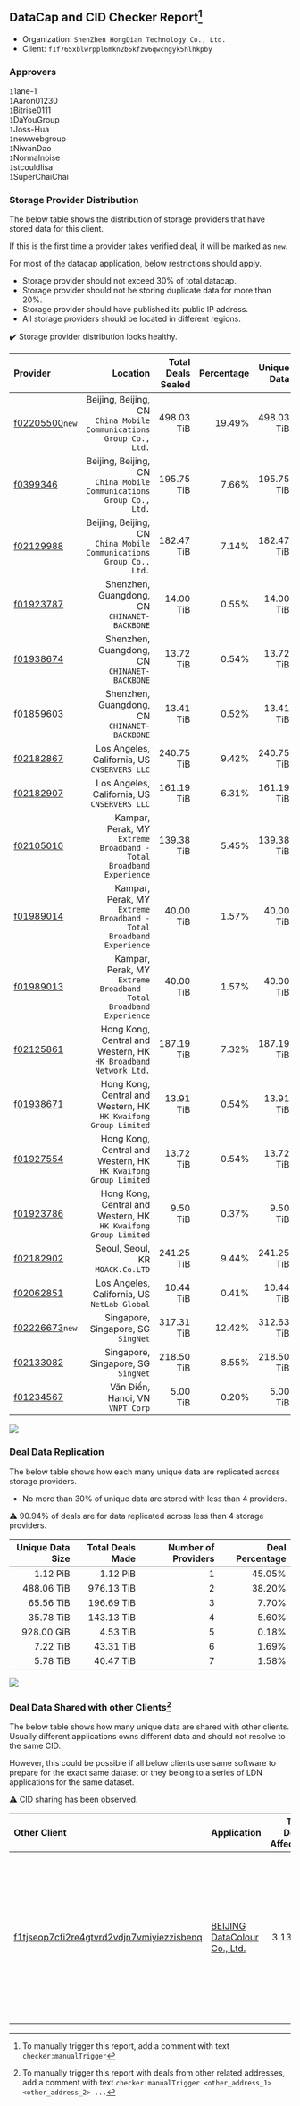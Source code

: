 ## DataCap and CID Checker Report[^1]
 - Organization: `ShenZhen HongDian Technology Co., Ltd.`
 - Client: `f1f765xblwrppl6mkn2b6kfzw6qwcngyk5hlhkpby`
### Approvers
`1`1ane-1<br/>`1`Aaron01230<br/>`1`Bitrise0111<br/>`1`DaYouGroup<br/>`1`Joss-Hua<br/>`1`newwebgroup<br/>`1`NiwanDao<br/>`1`Normalnoise<br/>`1`stcouldlisa<br/>`1`SuperChaiChai

### Storage Provider Distribution
The below table shows the distribution of storage providers that have stored data for this client.

If this is the first time a provider takes verified deal, it will be marked as `new`.

For most of the datacap application, below restrictions should apply.
 - Storage provider should not exceed 30% of total datacap.
 - Storage provider should not be storing duplicate data for more than 20%.
 - Storage provider should have published its public IP address.
 - All storage providers should be located in different regions.

✔️ Storage provider distribution looks healthy.

| Provider                                                    |                                                               Location | Total Deals Sealed | Percentage | Unique Data | Duplicate Deals |
| :---------------------------------------------------------- | ---------------------------------------------------------------------: | -----------------: | ---------: | ----------: | --------------: |
| [f02205500](https://filfox.info/en/address/f02205500)`new`  | Beijing, Beijing, CN<br/>`China Mobile Communications Group Co., Ltd.` |         498.03 TiB |     19.49% |  498.03 TiB |           0.00% |
| [f0399346](https://filfox.info/en/address/f0399346)         | Beijing, Beijing, CN<br/>`China Mobile Communications Group Co., Ltd.` |         195.75 TiB |      7.66% |  195.75 TiB |           0.00% |
| [f02129988](https://filfox.info/en/address/f02129988)       | Beijing, Beijing, CN<br/>`China Mobile Communications Group Co., Ltd.` |         182.47 TiB |      7.14% |  182.47 TiB |           0.00% |
| [f01923787](https://filfox.info/en/address/f01923787)       |                        Shenzhen, Guangdong, CN<br/>`CHINANET-BACKBONE` |          14.00 TiB |      0.55% |   14.00 TiB |           0.00% |
| [f01938674](https://filfox.info/en/address/f01938674)       |                        Shenzhen, Guangdong, CN<br/>`CHINANET-BACKBONE` |          13.72 TiB |      0.54% |   13.72 TiB |           0.00% |
| [f01859603](https://filfox.info/en/address/f01859603)       |                        Shenzhen, Guangdong, CN<br/>`CHINANET-BACKBONE` |          13.41 TiB |      0.52% |   13.41 TiB |           0.00% |
| [f02182867](https://filfox.info/en/address/f02182867)       |                        Los Angeles, California, US<br/>`CNSERVERS LLC` |         240.75 TiB |      9.42% |  240.75 TiB |           0.00% |
| [f02182907](https://filfox.info/en/address/f02182907)       |                        Los Angeles, California, US<br/>`CNSERVERS LLC` |         161.19 TiB |      6.31% |  161.19 TiB |           0.00% |
| [f02105010](https://filfox.info/en/address/f02105010)       | Kampar, Perak, MY<br/>`Extreme Broadband - Total Broadband Experience` |         139.38 TiB |      5.45% |  139.38 TiB |           0.00% |
| [f01989014](https://filfox.info/en/address/f01989014)       | Kampar, Perak, MY<br/>`Extreme Broadband - Total Broadband Experience` |          40.00 TiB |      1.57% |   40.00 TiB |           0.00% |
| [f01989013](https://filfox.info/en/address/f01989013)       | Kampar, Perak, MY<br/>`Extreme Broadband - Total Broadband Experience` |          40.00 TiB |      1.57% |   40.00 TiB |           0.00% |
| [f02125861](https://filfox.info/en/address/f02125861)       |     Hong Kong, Central and Western, HK<br/>`HK Broadband Network Ltd.` |         187.19 TiB |      7.32% |  187.19 TiB |           0.00% |
| [f01938671](https://filfox.info/en/address/f01938671)       |     Hong Kong, Central and Western, HK<br/>`HK Kwaifong Group Limited` |          13.91 TiB |      0.54% |   13.91 TiB |           0.00% |
| [f01927554](https://filfox.info/en/address/f01927554)       |     Hong Kong, Central and Western, HK<br/>`HK Kwaifong Group Limited` |          13.72 TiB |      0.54% |   13.72 TiB |           0.00% |
| [f01923786](https://filfox.info/en/address/f01923786)       |     Hong Kong, Central and Western, HK<br/>`HK Kwaifong Group Limited` |           9.50 TiB |      0.37% |    9.50 TiB |           0.00% |
| [f02182902](https://filfox.info/en/address/f02182902)       |                                    Seoul, Seoul, KR<br/>`MOACK.Co.LTD` |         241.25 TiB |      9.44% |  241.25 TiB |           0.00% |
| [f02062851](https://filfox.info/en/address/f02062851)       |                        Los Angeles, California, US<br/>`NetLab Global` |          10.44 TiB |      0.41% |   10.44 TiB |           0.00% |
| [f02226673](https://filfox.info/en/address/f02226673)`new`  |                                 Singapore, Singapore, SG<br/>`SingNet` |         317.31 TiB |     12.42% |  312.63 TiB |           1.48% |
| [f02133082](https://filfox.info/en/address/f02133082)       |                                 Singapore, Singapore, SG<br/>`SingNet` |         218.50 TiB |      8.55% |  218.50 TiB |           0.00% |
| [f01234567](https://filfox.info/en/address/f01234567)       |                                    Văn Điển, Hanoi, VN<br/>`VNPT Corp` |           5.00 TiB |      0.20% |    5.00 TiB |           0.00% |

<img src="https://raw.githubusercontent.com/data-preservation-programs/filplus-checker-assets/main/filecoin-project/filecoin-plus-large-datasets/issues/1417/1688912356379.png"/>

### Deal Data Replication
The below table shows how each many unique data are replicated across storage providers.

- No more than 30% of unique data are stored with less than 4 providers.

⚠️ 90.94% of deals are for data replicated across less than 4 storage providers.

| Unique Data Size | Total Deals Made | Number of Providers | Deal Percentage |
| ---------------: | ---------------: | ------------------: | --------------: |
|         1.12 PiB |         1.12 PiB |                   1 |          45.05% |
|       488.06 TiB |       976.13 TiB |                   2 |          38.20% |
|        65.56 TiB |       196.69 TiB |                   3 |           7.70% |
|        35.78 TiB |       143.13 TiB |                   4 |           5.60% |
|       928.00 GiB |         4.53 TiB |                   5 |           0.18% |
|         7.22 TiB |        43.31 TiB |                   6 |           1.69% |
|         5.78 TiB |        40.47 TiB |                   7 |           1.58% |

<img src="https://raw.githubusercontent.com/data-preservation-programs/filplus-checker-assets/main/filecoin-project/filecoin-plus-large-datasets/issues/1417/1688912357160.png"/>

### Deal Data Shared with other Clients[^3]
The below table shows how many unique data are shared with other clients.
Usually different applications owns different data and should not resolve to the same CID.

However, this could be possible if all below clients use same software to prepare for the exact same dataset or they belong to a series of LDN applications for the same dataset.

⚠️ CID sharing has been observed.

| Other Client                                                                                                          | Application                                                                                                    | Total Deals Affected | Unique CIDs | Approvers                                                                                                                                                                                                                                                                                 |
| :-------------------------------------------------------------------------------------------------------------------- | :------------------------------------------------------------------------------------------------------------- | -------------------: | ----------: | :---------------------------------------------------------------------------------------------------------------------------------------------------------------------------------------------------------------------------------------------------------------------------------------- |
| [f1tjseop7cfi2re4gtvrd2vdjn7vmiyiezzisbenq](https://filfox.info/en/address/f1tjseop7cfi2re4gtvrd2vdjn7vmiyiezzisbenq) | [BEIJING DataColour Co\., Ltd\.](https://github.com/filecoin-project/filecoin-plus-large-datasets/issues/1358) |             3.13 TiB |          50 | `1`bq1024<br/>`1`igoovo<br/>`1`kernelogic<br/>`1`laurarenpanda<br/>`1`luobin544<br/>`1`METAVERSEDATAMINING<br/>`1`NDLABS-Leo<br/>`1`NewHuoPool<br/>`2`newwebgroup<br/>`1`NiwanDao<br/>`1`stcouldlisa<br/>`1`SuperChaiChai<br/>`1`sxxfuture-official<br/>`1`Tom-OriginStorage<br/>`1`zcfil |

[^1]: To manually trigger this report, add a comment with text `checker:manualTrigger`

[^2]: Deals from those addresses are combined into this report as they are specified with `checker:manualTrigger`

[^3]: To manually trigger this report with deals from other related addresses, add a comment with text `checker:manualTrigger <other_address_1> <other_address_2> ...`
